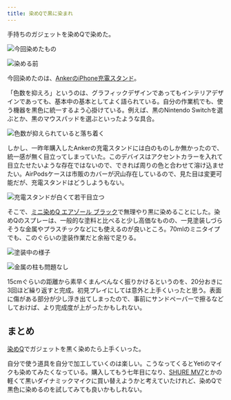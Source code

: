 ```yaml
---
title: 染めQで黒に染まれ
---
```

手持ちのガジェットを染めQで染めた。

![](https://lh3.googleusercontent.com/yHPHsvnVRjwPJaA0Q3I-RejFKVqEhHU4BLHsHzFFbbOhduN2bK7EZwTdesDiYNfVG9N_5xv6_ugJ2yrrTVhx4gHqjQgpm3gPdwn_zcdW6rXrXWC3y_qHNnmbLsHyC0wOrlrf8p4HTaPky28cju1ieg "今回染めたもの")

![](https://lh4.googleusercontent.com/YhiPtGb1J4_-NVVe0IlMJ5D0nZYyNcWecFr4Kgznbt71lTZzP93EtEqquT5VmqCB1N8JXy-LcNkBeQ8KiiWoprUdfG_j1N-to1O0ZNBQGgyPowrVIayxYiCgUq-XDHpe5ZQ36tXDx0zVqaKZKuNzXQ "染める前")

今回染めたのは、[AnkerのiPhone充電スタンド](https://r7kamura.com/articles/2021-09-06-anker-iphone-stand)。

「色数を抑えろ」というのは、グラフィックデザインであってもインテリアデザインであっても、基本中の基本としてよく語られている。自分の作業机でも、使う機器を黒色に統一するよう心掛けている。例えば、黒のNintendo Switchを選ぶとか、黒のマウスパッドを選ぶといったような具合。

![](https://lh4.googleusercontent.com/ET3ub0CrzGnGjY0w3ZqYbQok_WVcJEeRLgBDFLXfu6Doh8jCJMywD8YkvbWAaAdgUpRPfVlO2qkq5VPMOYaaYlit61mMLtypmq1e9MOw2o3o40WGFaBhp_zZn6jrzDOl8oetg00GDAraYDGohlPr_w "色数が抑えられていると落ち着く")

しかし、一昨年購入したAnkerの充電スタンドには白のものしか無かったので、統一感が無く目立ってしまっていた。このデバイスはアクセントカラーを入れて目立たせたいような存在ではないので、できれば周りの色と合わせて溶け込ませたい。AirPodsケースは市販のカバーが沢山存在しているので、見た目は変更可能だが、充電スタンドはどうしようもない。

![](https://lh6.googleusercontent.com/lTQJsf3HuyW--qjMg4lzgo1QSA_w8u6Wgk15Kyb8lOC-N18Y0NXBdXZZWkEqHEqKgT5hvO2khGHbXY-KpgUamWt9-yogcJCC38TYTmQUGRv9pIjvvfyQ__iHCqPapVOhvMn6h8-gDfnYb68nIpg86w "充電スタンドが白くて若干目立つ")

そこで、[ミニ染めQ エアゾール ブラック](https://www.amazon.co.jp/dp/B003QMFUKO)で無理やり黒に染めることにした。染めQのスプレーは、一般的な塗料と比べると少し高価なものの、一見塗装しづらそうな金属やプラスチックなどにも使えるのが良いところ。70mlのミニタイプでも、このぐらいの塗装作業だと余裕で足りる。

![](https://lh4.googleusercontent.com/AXQqcGqYW9DwKQhsELlh_UzorztoIW95yzaNr4FtVtWr6rpxinAy-aDHErZ4-n-bjvV3y_hDahWZHt-u3kEcHXCe1Kh-HLZ0nMdwKbyrSe7Vr1mS4BXJWsI9YOQdIklSQ2g27lQyvx89P-G5oKE9Lw "塗装中の様子")

![](https://lh4.googleusercontent.com/5aVI6Ez29UQTpjyZF99DrVtV9SzDTIL9GoNJ2ocs7loplQO0OyH0bqdLjrCDSCx3lojfjJo-eS4aXa5qnht_B2Er0JnmRDrMuf6EPOLUmz7GARtAXaX5TByggzZpVMS4ErmFJ_DaP0G3rD_m5A5Y4A "金属の柱も問題なし")

15cmぐらいの距離から素早くまんべんなく振りかけるというのを、20分おきに3回ほど繰り返すと完成。初見プレイにしては意外と上手くいったと思う。表面に傷がある部分が少し浮き出てしまったので、事前にサンドペーパーで擦るなどしておけば、より完成度が上がったかもしれない。

まとめ
---

[染めQ](https://www.amazon.co.jp/dp/B003QMFUKO)でガジェットを黒く染めたら上手くいった。

自分で使う道具を自分で加工していくのは楽しい。こうなってくるとYetiのマイクも染めてみたくなっている。購入してもう七年目になり、[SHURE MV7](https://www.amazon.co.jp/dp/B08KY7G1GV)とかの軽くて黒いダイナミックマイクに買い替えようかと考えていたけれど、染めQで黒色に染めるのを試してみても良いかもしれない。
